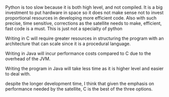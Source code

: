 Python is too slow because it is both high level, and not compiled. It is a big investment to put hardware in space so it does not make sense not to invest proportional resources in developing more efficient code. Also with such precise, time sensitive, corrections as the satellite needs to make, efficient, fast code is a must. This is just not a specialty of python

Writing in C will require greater resources in structuring the program with an architecture that can scale since it is a procedural language.

Writing in Java will incur performance costs compared to C due to the overhead of the JVM.

Writing the program in Java will take less time as it is higher level and easier to deal with.

despite the longer development time, I think that given the emphasis on performance needed by the satellite, C is the best of the three options.